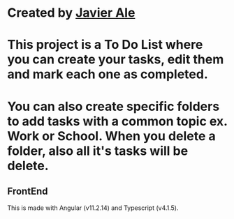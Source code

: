 # Created  by [Javier Ale](https://www.linkedin.com/in/javieragustinale/) 

# This project is a To Do List where you can create your tasks, edit them and mark each one as completed.
# You can also create specific folders to add tasks with a common topic ex. Work or School. When you delete a folder, also all it's tasks will be delete.

## FrontEnd
This is made with Angular (v11.2.14) and Typescript (v4.1.5).

  

